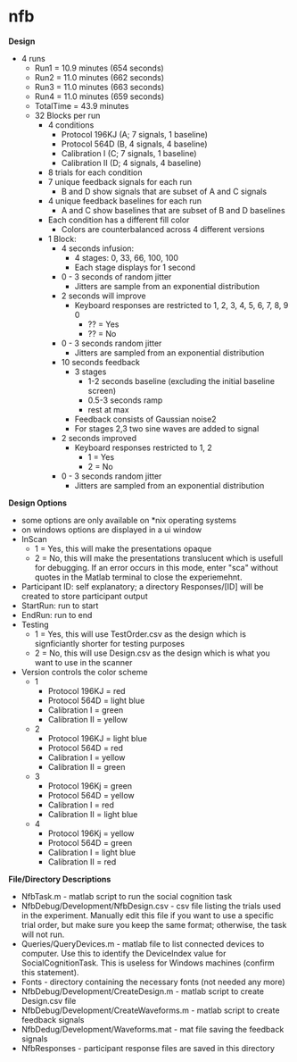# nfb

**Design**
* 4 runs
  * Run1 = 10.9 minutes (654 seconds)
  * Run2 = 11.0 minutes (662 seconds)
  * Run3 = 11.0 minutes (663 seconds)
  * Run4 = 11.0 minutes (659 seconds)
  * TotalTime = 43.9 minutes
  * 32 Blocks per run 
    * 4 conditions
      * Protocol 196KJ  (A; 7 signals, 1 baseline)
      * Protocol 564D   (B, 4 signals, 4 baseline)
      * Calibration I   (C; 7 signals, 1 baseline)
      * Calibration II  (D; 4 signals, 4 baseline)
    * 8 trials for each condition
    * 7 unique feedback signals for each run
      * B and D show signals that are subset of A and C signals
    * 4 unique feedback baselines for each run
      * A and C show baselines that are subset of B and D baselines
    * Each condition has a different fill color
      * Colors are counterbalanced across 4 different versions
    * 1 Block:
      * 4 seconds infusion:
        * 4 stages: 0, 33, 66, 100, 100
        * Each stage displays for 1 second
      * 0 - 3 seconds of random jitter 
        * Jitters are sample from an exponential distribution
      * 2 seconds will improve
        * Keyboard responses are restricted to 1, 2, 3, 4, 5, 6, 7, 8, 9 0
          * ?? = Yes
          * ?? = No
      * 0 - 3 seconds random jitter
        * Jitters are sampled from an exponential distribution
      * 10 seconds feedback
        * 3 stages
          * 1-2 seconds baseline (excluding the initial baseline screen)
          * 0.5-3 seconds ramp
          * rest at max
        * Feedback consists of Gaussian noise2
        * For stages 2,3 two sine waves are added to signal
      * 2 seconds improved
        * Keyboard responses restricted to 1, 2
          * 1 = Yes
          * 2 = No
      * 0 - 3 seconds random jitter
        * Jitters are sampled from an exponential distribution
      
**Design Options**
* some options are only available on *nix operating systems
* on windows options are displayed in a ui window
* InScan
  * 1 = Yes, this will make the presentations opaque
  * 2 = No, this will make the presentations translucent which is usefull for debugging. If an error occurs in this mode, enter "sca" without quotes in the Matlab terminal to close the experiemehnt.
* Participant ID: self explanatory; a directory Responses/[ID] will be created to store participant output
* StartRun: run to start
* EndRun: run to end
* Testing
  * 1 = Yes, this will use TestOrder.csv as the design which is signficiantly shorter for testing purposes
  * 2 = No, this will use Design.csv as the design which is what you want to use in the scanner
* Version controls the color scheme
  * 1
    * Protocol 196KJ = red
    * Protocol 564D = light blue
    * Calibration I = green
    * Calibration II = yellow
  * 2
    * Protocol 196KJ = light blue
    * Protocol 564D = red
    * Calibration I = yellow
    * Calibration II = green
  * 3
    * Protocol 196Kj = green
    * Protocol 564D = yellow
    * Calibration I = red
    * Calibration II = light blue
  * 4
    * Protocol 196Kj = yellow
    * Protocol 564D = green
    * Calibration I = light blue
    * Calibration II = red
    
**File/Directory Descriptions**
* NfbTask.m - matlab script to run the social cognition task
* NfbDebug/Development/NfbDesign.csv - csv file listing the trials used in the experiment. Manually edit this file if you want to use a specific trial order, but make sure you keep the same format; otherwise, the task will not run.
* Queries/QueryDevices.m - matlab file to list connected devices to computer. Use this to identify the DeviceIndex value for SocialCognitionTask. This is useless for Windows machines (confirm this statement).
* Fonts - directory containing the necessary fonts (not needed any more)
* NfbDebug/Development/CreateDesign.m - matlab script to create Design.csv file
* NfbDebug/Development/CreateWaveforms.m - matlab script to create feedback signals
* NfbDedug/Development/Waveforms.mat - mat file saving the feedback signals
* NfbResponses - participant response files are saved in this directory
